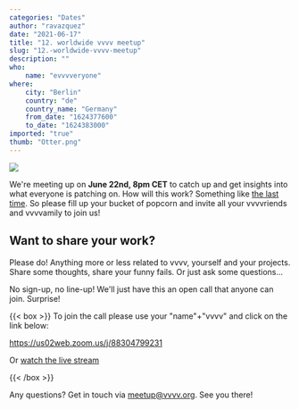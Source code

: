 ```yaml
---
categories: "Dates"
author: "ravazquez"
date: "2021-06-17"
title: "12. worldwide vvvv meetup"
slug: "12.-worldwide-vvvv-meetup"
description: ""
who: 
    name: "evvvveryone"
where: 
    city: "Berlin"
    country: "de"
    country_name: "Germany"
    from_date: "1624377600"
    to_date: "1624383000"
imported: "true"
thumb: "Otter.png"
---
```



![](Otter.png) 


We're meeting up on **June 22nd, 8pm CET** to catch up and get insights into what everyone is patching on. How will this work? Something like [the last time](https://www.youtube.com/watch?v=wuDZGIvxR9U). So please fill up your bucket of popcorn and invite all your vvvvriends and vvvvamily to join us!

##  Want to share your work?
Please do! Anything more or less related to vvvv, yourself and your projects. Share some thoughts, share your funny fails. Or just ask some questions...

No sign-up, no line-up! We'll just have this an open call that anyone can join. Surprise!


{{< box >}}
To join the call please use your "name"+"vvvv" and click on the link below:

<https://us02web.zoom.us/j/88304799231>

Or [watch the live stream](https://www.youtube.com/watch?v=AkInLnC944w)
{{< /box >}}

Any questions? Get in touch via meetup@vvvv.org. See you there!